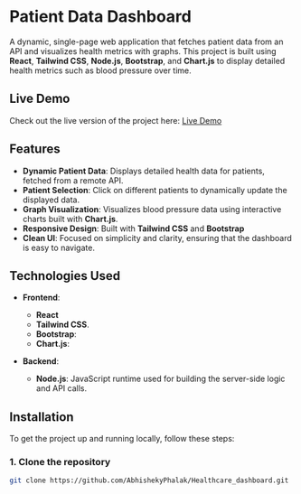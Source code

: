 # Patient Data Dashboard

A dynamic, single-page web application that fetches patient data from an API and visualizes health metrics with graphs. This project is built using **React**, **Tailwind CSS**, **Node.js**, **Bootstrap**, and **Chart.js** to display detailed health metrics such as blood pressure over time.

## Live Demo

Check out the live version of the project here: [Live Demo](https://abhishekyphalak.github.io/Healthcare_dashboard/)

## Features

- **Dynamic Patient Data**: Displays detailed health data for patients, fetched from a remote API.
- **Patient Selection**: Click on different patients to dynamically update the displayed data.
- **Graph Visualization**: Visualizes blood pressure data using interactive charts built with **Chart.js**.
- **Responsive Design**: Built with **Tailwind CSS** and **Bootstrap**
- **Clean UI**: Focused on simplicity and clarity, ensuring that the dashboard is easy to navigate.

## Technologies Used

- **Frontend**:
  - **React**
  - **Tailwind CSS**.
  - **Bootstrap**:
  - **Chart.js**:
  
- **Backend**:
  - **Node.js**: JavaScript runtime used for building the server-side logic and API calls.

## Installation

To get the project up and running locally, follow these steps:

### 1. Clone the repository

```bash
git clone https://github.com/AbhishekyPhalak/Healthcare_dashboard.git
